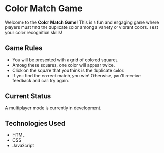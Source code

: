 # Color Match Game

Welcome to the **Color Match Game**! This is a fun and engaging game where players must find the duplicate color among a variety of vibrant colors. Test your color recognition skills!

## Game Rules

- You will be presented with a grid of colored squares.
- Among these squares, one color will appear twice.
- Click on the square that you think is the duplicate color.
- If you find the correct match, you win! Otherwise, you'll receive feedback and can try again.

## Current Status

A multiplayer mode is currently in development.  

## Technologies Used

- HTML
- CSS
- JavaScript
